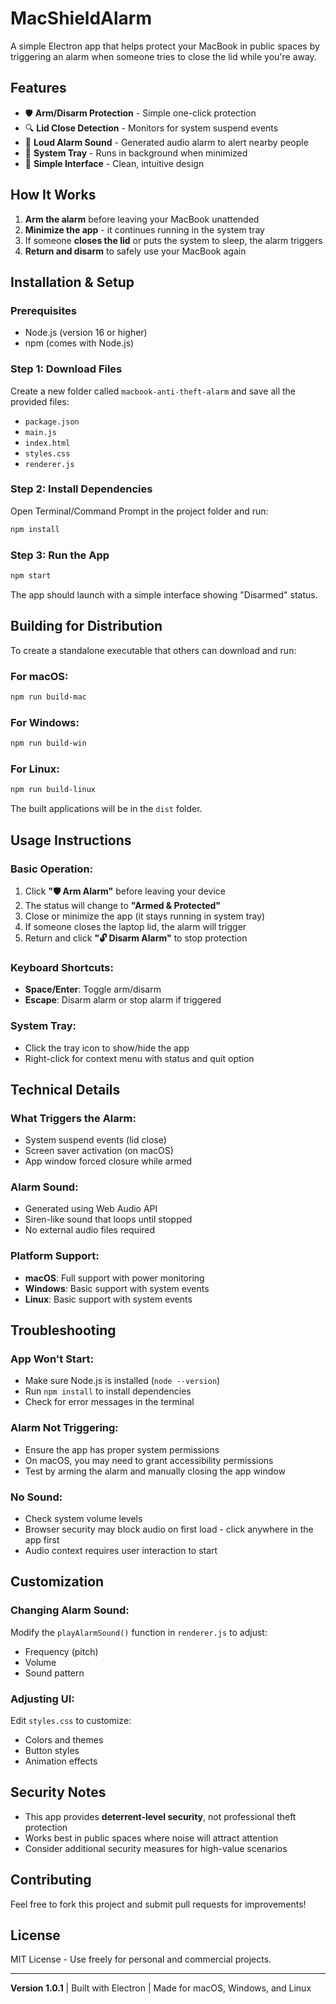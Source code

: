 # MacShieldAlarm

A simple Electron app that helps protect your MacBook in public spaces by triggering an alarm when someone tries to close the lid while you're away.

## Features

- 🛡️ **Arm/Disarm Protection** - Simple one-click protection
- 🔍 **Lid Close Detection** - Monitors for system suspend events
- 🚨 **Loud Alarm Sound** - Generated audio alarm to alert nearby people
- 📱 **System Tray** - Runs in background when minimized
- 🎯 **Simple Interface** - Clean, intuitive design

## How It Works

1. **Arm the alarm** before leaving your MacBook unattended
2. **Minimize the app** - it continues running in the system tray
3. If someone **closes the lid** or puts the system to sleep, the alarm triggers
4. **Return and disarm** to safely use your MacBook again

## Installation & Setup

### Prerequisites
- Node.js (version 16 or higher)
- npm (comes with Node.js)

### Step 1: Download Files
Create a new folder called `macbook-anti-theft-alarm` and save all the provided files:
- `package.json`
- `main.js`
- `index.html`
- `styles.css`
- `renderer.js`

### Step 2: Install Dependencies
Open Terminal/Command Prompt in the project folder and run:

```bash
npm install
```

### Step 3: Run the App
```bash
npm start
```

The app should launch with a simple interface showing "Disarmed" status.

## Building for Distribution

To create a standalone executable that others can download and run:

### For macOS:
```bash
npm run build-mac
```

### For Windows:
```bash
npm run build-win
```

### For Linux:
```bash
npm run build-linux
```

The built applications will be in the `dist` folder.

## Usage Instructions

### Basic Operation:
1. Click **"🛡️ Arm Alarm"** before leaving your device
2. The status will change to **"Armed & Protected"**
3. Close or minimize the app (it stays running in system tray)
4. If someone closes the laptop lid, the alarm will trigger
5. Return and click **"🔓 Disarm Alarm"** to stop protection

### Keyboard Shortcuts:
- **Space/Enter**: Toggle arm/disarm
- **Escape**: Disarm alarm or stop alarm if triggered

### System Tray:
- Click the tray icon to show/hide the app
- Right-click for context menu with status and quit option

## Technical Details

### What Triggers the Alarm:
- System suspend events (lid close)
- Screen saver activation (on macOS)
- App window forced closure while armed

### Alarm Sound:
- Generated using Web Audio API
- Siren-like sound that loops until stopped
- No external audio files required

### Platform Support:
- **macOS**: Full support with power monitoring
- **Windows**: Basic support with system events
- **Linux**: Basic support with system events

## Troubleshooting

### App Won't Start:
- Make sure Node.js is installed (`node --version`)
- Run `npm install` to install dependencies
- Check for error messages in the terminal

### Alarm Not Triggering:
- Ensure the app has proper system permissions
- On macOS, you may need to grant accessibility permissions
- Test by arming the alarm and manually closing the app window

### No Sound:
- Check system volume levels
- Browser security may block audio on first load - click anywhere in the app first
- Audio context requires user interaction to start

## Customization

### Changing Alarm Sound:
Modify the `playAlarmSound()` function in `renderer.js` to adjust:
- Frequency (pitch)
- Volume
- Sound pattern

### Adjusting UI:
Edit `styles.css` to customize:
- Colors and themes
- Button styles
- Animation effects

## Security Notes

- This app provides **deterrent-level security**, not professional theft protection
- Works best in public spaces where noise will attract attention
- Consider additional security measures for high-value scenarios

## Contributing

Feel free to fork this project and submit pull requests for improvements!

## License

MIT License - Use freely for personal and commercial projects.

---

**Version 1.0.1** | Built with Electron | Made for macOS, Windows, and Linux